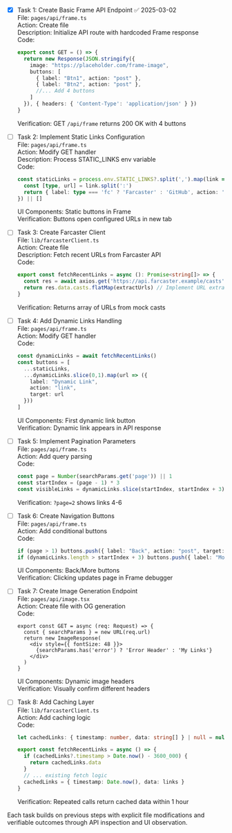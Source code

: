 - [x] Task 1: Create Basic Frame API Endpoint ✅ 2025-03-02  
  File: `pages/api/frame.ts`  
  Action: Create file  
  Description: Initialize API route with hardcoded Frame response  
  Code:
  ```typescript
  export const GET = () => {
    return new Response(JSON.stringify({
      image: "https://placeholder.com/frame-image",
      buttons: [
        { label: "Btn1", action: "post" },
        { label: "Btn2", action: "post" },
        //... Add 4 buttons
      ]
    }), { headers: { 'Content-Type': 'application/json' } })
  }
  ```
  Verification: GET `/api/frame` returns 200 OK with 4 buttons

- [ ] Task 2: Implement Static Links Configuration  
  File: `pages/api/frame.ts`  
  Action: Modify GET handler  
  Description: Process STATIC_LINKS env variable  
  Code:
  ```typescript
  const staticLinks = process.env.STATIC_LINKS?.split(',').map(link => {
    const [type, url] = link.split(':')
    return { label: type === 'fc' ? 'Farcaster' : 'GitHub', action: 'link', target: url }
  }) || []
  ```
  UI Components: Static buttons in Frame  
  Verification: Buttons open configured URLs in new tab

- [ ] Task 3: Create Farcaster Client  
  File: `lib/farcasterClient.ts`  
  Action: Create file  
  Description: Fetch recent URLs from Farcaster API  
  Code:
  ```typescript
  export const fetchRecentLinks = async (): Promise<string[]> => {
    const res = await axios.get('https://api.farcaster.example/casts')
    return res.data.casts.flatMap(extractUrls) // Implement URL extraction
  }
  ```
  Verification: Returns array of URLs from mock casts

- [ ] Task 4: Add Dynamic Links Handling  
  File: `pages/api/frame.ts`  
  Action: Modify GET handler  
  Code:
  ```typescript
  const dynamicLinks = await fetchRecentLinks()
  const buttons = [
    ...staticLinks,
    ...dynamicLinks.slice(0,1).map(url => ({
      label: "Dynamic Link",
      action: "link",
      target: url
    }))
  ]
  ```
  UI Components: First dynamic link button  
  Verification: Dynamic link appears in API response

- [ ] Task 5: Implement Pagination Parameters  
  File: `pages/api/frame.ts`  
  Action: Add query parsing  
  Code:
  ```typescript
  const page = Number(searchParams.get('page')) || 1
  const startIndex = (page - 1) * 3
  const visibleLinks = dynamicLinks.slice(startIndex, startIndex + 3)
  ```
  Verification: `?page=2` shows links 4-6

- [ ] Task 6: Create Navigation Buttons  
  File: `pages/api/frame.ts`  
  Action: Add conditional buttons  
  Code:
  ```typescript
  if (page > 1) buttons.push({ label: "Back", action: "post", target: `/api/frame?page=${page-1}` })
  if (dynamicLinks.length > startIndex + 3) buttons.push({ label: "More", action: "post", target: `/api/frame?page=${page+1}` })
  ```
  UI Components: Back/More buttons  
  Verification: Clicking updates page in Frame debugger

- [ ] Task 7: Create Image Generation Endpoint  
  File: `pages/api/image.tsx`  
  Action: Create file with OG generation  
  Code:
  ```tsx
  export const GET = async (req: Request) => {
    const { searchParams } = new URL(req.url)
    return new ImageResponse(
      <div style={{ fontSize: 48 }}>
        {searchParams.has('error') ? 'Error Header' : 'My Links'}
      </div>
    )
  }
  ```
  UI Components: Dynamic image headers  
  Verification: Visually confirm different headers

- [ ] Task 8: Add Caching Layer  
  File: `lib/farcasterClient.ts`  
  Action: Add caching logic  
  Code:
  ```typescript
  let cachedLinks: { timestamp: number, data: string[] } | null = null
  
  export const fetchRecentLinks = async () => {
    if (cachedLinks?.timestamp > Date.now() - 3600_000) {
      return cachedLinks.data
    }
    // ... existing fetch logic
    cachedLinks = { timestamp: Date.now(), data: links }
  }
  ```
  Verification: Repeated calls return cached data within 1 hour

Each task builds on previous steps with explicit file modifications and verifiable outcomes through API inspection and UI observation.
